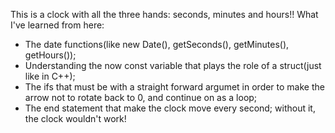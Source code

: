 This is a clock with all the three hands: seconds, minutes and hours!!
What I've learned from here:
- The date functions(like new Date(), getSeconds(), getMinutes(), getHours());
- Understanding the now const variable that plays the role of a struct(just like in C++);
- The ifs that must be with a straight forward argumet in order to make the arrow not to rotate back to 0, and continue on as a loop;
- The end statement that make the clock move every second; without it, the clock wouldn't work!
